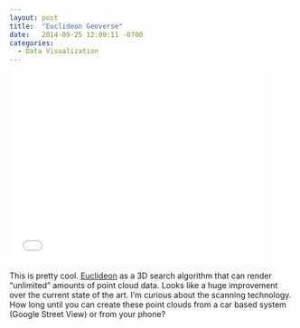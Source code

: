 ```yaml
---
layout: post
title:  "Euclideon Geoverse"
date:   2014-09-25 12:09:11 -0700
categories:
  - Data Visualization
---
```


<iframe class="embedly-embed" src="//cdn.embedly.com/widgets/media.html?src=https%3A%2F%2Fwww.youtube.com%2Fembed%2FIrf-HJ4fBls%3Ffeature%3Doembed&url=https%3A%2F%2Fwww.youtube.com%2Fwatch%3Fv%3DIrf-HJ4fBls&image=https%3A%2F%2Fi.ytimg.com%2Fvi%2FIrf-HJ4fBls%2Fhqdefault.jpg&key=d815972c91e546edb5d2d02e509f8b1c&type=text%2Fhtml&schema=youtube" width="450" height="338" scrolling="no" frameborder="0" allowfullscreen></iframe>

This is pretty cool.  [Euclideon](http://www.euclideon.com)  as a 3D search algorithm that can render “unlimited” amounts of point cloud data. Looks like a huge improvement over the current state of the art. I’m curious about the scanning technology. How long until you can create these point clouds from a car based system (Google Street View) or from your phone? 

 
